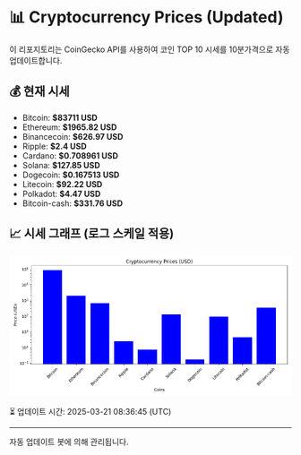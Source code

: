 
# 📊 Cryptocurrency Prices (Updated)

이 리포지토리는 CoinGecko API를 사용하여 코인 TOP 10 시세를 10분가격으로 자동 업데이트합니다.

## 💰 현재 시세
- Bitcoin: **$83711 USD**
- Ethereum: **$1965.82 USD**
- Binancecoin: **$626.97 USD**
- Ripple: **$2.4 USD**
- Cardano: **$0.708961 USD**
- Solana: **$127.85 USD**
- Dogecoin: **$0.167513 USD**
- Litecoin: **$92.22 USD**
- Polkadot: **$4.47 USD**
- Bitcoin-cash: **$331.76 USD**

## 📈 시세 그래프 (로그 스케일 적용)
![Crypto Prices](crypto_prices.png)

⏳ 업데이트 시간: 2025-03-21 08:36:45 (UTC)

---
자동 업데이트 봇에 의해 관리됩니다.

